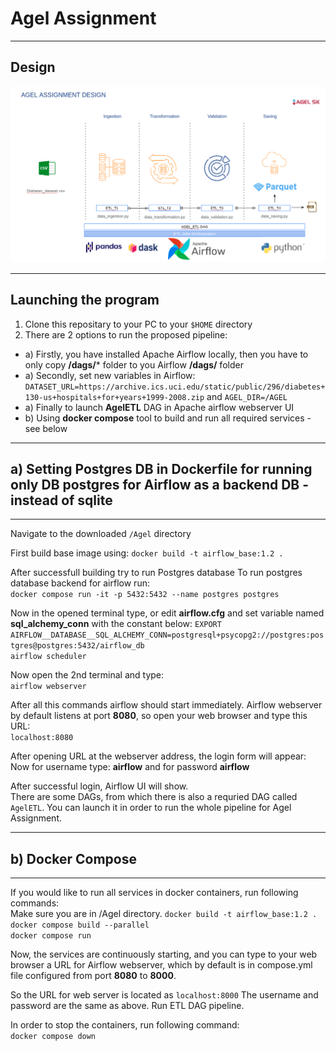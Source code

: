 # Agel Assignment 

*********************************************
## Design
![](/agel_design.png)


*********************************************
## Launching the program
1. Clone this repositary to your PC to your ``$HOME`` directory
2. There are 2 options to run the proposed pipeline:
- a) Firstly, you have installed Apache Airflow locally, then you have to only copy **/dags/*** folder to you Airflow **/dags/** folder
- a) Secondly, set new variables in Airflow: ``DATASET_URL=https://archive.ics.uci.edu/static/public/296/diabetes+130-us+hospitals+for+years+1999-2008.zip``
and ``AGEL_DIR=/AGEL``
- a) Finally to launch **AgelETL** DAG in Apache airflow webserver UI
- b) Using **docker compose** tool to build and run all required services - see below

*********************************************
## a) Setting Postgres DB in Dockerfile for running only DB postgres for Airflow as a backend DB - instead of sqlite
*********************************************
Navigate to the downloaded `/Agel` directory

First build base image using:
``docker build -t airflow_base:1.2 .``

After successfull building try to run Postgres database
To run postgres database backend for airflow run:  
```docker compose run -it -p 5432:5432 --name postgres postgres ```

Now in the opened terminal type, or edit **airflow.cfg** and set variable named **sql_alchemy_conn** with the constant below:
``EXPORT AIRFLOW__DATABASE__SQL_ALCHEMY_CONN=postgresql+psycopg2://postgres:postgres@postgres:5432/airflow_db``  
``airflow scheduler``

Now open the 2nd terminal and type:  
``airflow webserver``  

After all this commands airflow should start immediately.
Airflow webserver by default listens at port **8080**, so open  your web browser and type this URL:  
``localhost:8080``

After opening URL at the webserver address, the login form will appear:  
Now for username type: **airflow** and for password **airflow**  

After successful login, Airflow UI will show.   
There are some DAGs, from which there is also a requried DAG called ``AgelETL``.
You can launch it in order to run the whole pipeline for Agel Assignment.



*********************************************
## b) Docker Compose
********************************************
If you would like to run all services in docker containers, run following commands:  
Make sure you are in /Agel directory.
``docker build -t airflow_base:1.2 .``
``docker compose build --parallel``  
``docker compose run``

Now, the services are continuously starting, and you can type to your web browser a URL for Airflow webserver,
which by default is in compose.yml file configured from port **8080** to **8000**.

So the URL for web server is located as ``localhost:8000``
The username and password are the same as above.
Run ETL DAG pipeline.

In order to stop the containers, run following command:  
``docker compose down``

